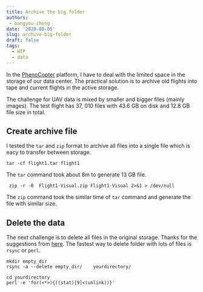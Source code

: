 ```yaml
---
title: Archive the big folder
authors: 
 - bangyou-zheng
date: '2020-08-05'
slug: archive-big-folder
draft: false
tags:
  - HTP
  - data
---
```


In the [PhenoCopter](https://phenocopter.bangyou.me) platform, I have to deal with the limited space in the storage of our data center. The practical solution is to archive  old flights into tape and current flights in the active storage.

The challenge for UAV data is mixed by smaller and bigger files (mainly images). The test flight has 37, 010 files with 43.6 GB on disk and 12.8 GB file size in total.

## Create archive file

I tested the `tar` and `zip` format to archive all files into a single file which is eacy to transfer between storage. 

```
tar -cf flight1.tar flight1
```

The `tar` command took about 8m to generate 13 GB file. 

```
 zip -r -0  Flight1-Visual.zip Flight1-Visual 2>&1 > /dev/null
```


The `zip` command took the similar time of `tar` command and generate the file with similar size.


## Delete the data

The next challenge is to delete all files in the original storage. Thanks for the suggestions from [here](https://www.slashroot.in/which-is-the-fastest-method-to-delete-files-in-linux). The fastest way to delete folder with lots of files is `rsync` or `perl`. 

```
mkdir empty_dir
rsync -a --delete empty_dir/    yourdirectory/

cd yourdirectory
perl -e 'for(<*>){((stat)[9]<(unlink))}'
```
